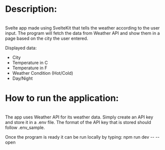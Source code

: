 <h1> Description: </h1> <br>
Svelte app made using SvelteKit that tells the weather according to the user input. 
The program will fetch the data from Weather API and show them in a page based on the city the user entered.

  Displayed data:
  - City
  - Temperature in C
  - Temperature in F
  - Weather Condition (Hot/Cold)
  - Day/Night

<h1> How to run the application: </h1> <br>
The app uses Weather API for its weather data.
Simply create an API key and store it in a .env file.
The format of the API key that is stored should follow .env_sample.

Once the program is ready it can be run locally by typing: 
  npm run dev -- --open
